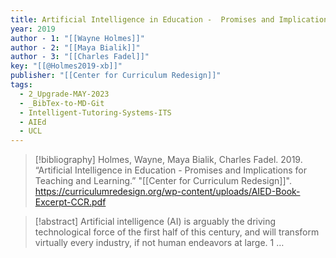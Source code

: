 ```yaml
---
title: Artificial Intelligence in Education -  Promises and Implications for Teaching and Learning
year: 2019
author - 1: "[[Wayne Holmes]]"
author - 2: "[[Maya Bialik]]"
author - 3: "[[Charles Fadel]]"
key: "[[@Holmes2019-xb]]"
publisher: "[[Center for Curriculum Redesign]]"
tags:
  - 2_Upgrade-MAY-2023
  - _BibTex-to-MD-Git
  - Intelligent-Tutoring-Systems-ITS
  - AIEd
  - UCL
---
```


> [!bibliography]
> Holmes, Wayne, Maya Bialik, Charles Fadel. 2019. “Artificial Intelligence in Education -  Promises and Implications for Teaching and Learning.” "[[Center for Curriculum Redesign]]". https://curriculumredesign.org/wp-content/uploads/AIED-Book-Excerpt-CCR.pdf

> [!abstract]
> Artificial intelligence (AI) is arguably the driving technological force of the first half of this century, and will transform virtually every industry, if not human endeavors at large. 1 …